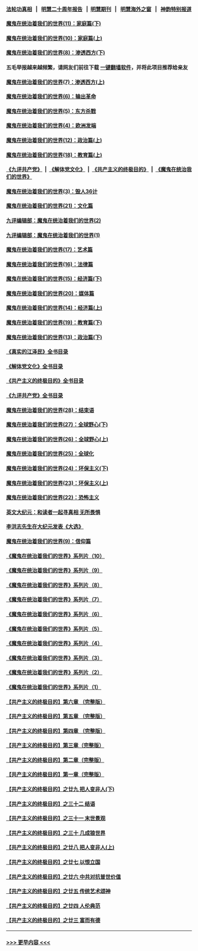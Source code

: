 #### [法轮功真相](https://github.com/gfw-breaker/truth/blob/master/README.md?t=0) &nbsp;&nbsp;|&nbsp;&nbsp; [明慧二十周年报告](https://github.com/gfw-breaker/mh-reports/blob/master/README.md?t=0) &nbsp;&nbsp;|&nbsp;&nbsp;[明慧期刊](https://github.com/gfw-breaker/mh-qikan) &nbsp;&nbsp;|&nbsp;&nbsp; [明慧海外之窗](https://github.com/gfw-breaker/mh-news/blob/master/README.md?t=0) &nbsp;&nbsp;|&nbsp;&nbsp; [神韵特别报道](https://github.com/gfw-breaker/mh-news/blob/master/shenyun.md?t=0)
#### [魔鬼在统治着我们的世界(11)：家庭篇(下)](../pages/nsc422/n10440961.md?t=12180401) 
#### [魔鬼在统治着我们的世界(10)：家庭篇(上)](../pages/nsc422/n10435448.md?t=12180401) 
#### [魔鬼在统治着我们的世界(8)：渗透西方(下)](../pages/nsc422/n10429603.md?t=12180401) 
#### 五毛举报越来越频繁，请网友们前往下载 [一键翻墙软件](https://github.com/gfw-breaker/ssr-accounts)，并将此项目推荐给亲友
#### [魔鬼在统治着我们的世界(7)：渗透西方(上)](../pages/nsc422/n10426013.md?t=12180401) 
#### [魔鬼在统治着我们的世界(6)：输出革命](../pages/nsc422/n10421536.md?t=12180401) 
#### [魔鬼在统治着我们的世界(5)：东方杀戮](../pages/nsc422/n10417707.md?t=12180401) 
#### [魔鬼在统治着我们的世界(4)：欧洲发端](../pages/nsc422/n10414890.md?t=12180401) 
#### [魔鬼在统治着我们的世界(12)：政治篇(上)](../pages/nsc422/n10444576.md?t=12180401) 
#### [魔鬼在统治着我们的世界(18)：教育篇(上)](../pages/nsc422/n10526970.md?t=12180401) 
#### [《九评共产党》](https://github.com/begood0513/9ping.md/blob/master/README.md) &nbsp;|&nbsp; [《解体党文化》](../../../../jtdwh.md/blob/master/README.md)  &nbsp;|&nbsp; [《共产主义的终极目的》](../../../../gczydzjmd.md/blob/master/README.md) &nbsp;|&nbsp; [《魔鬼在统治我们的世界》](../../../../mgztzwmdsj.md/blob/master/README.md) 
#### [魔鬼在统治着我们的世界(3)：毁人36计](../pages/nsc422/n10411583.md?t=12180401) 
#### [魔鬼在统治着我们的世界(21)：文化篇](../pages/nsc422/n10597706.md?t=12180401) 
#### [九评编辑部：魔鬼在统治着我们的世界(2)](../pages/nsc422/n10410036.md?t=12180401) 
#### [九评编辑部：魔鬼在统治着我们的世界(1)](../pages/nsc422/n10406825.md?t=12180401) 
#### [魔鬼在统治着我们的世界(17)：艺术篇](../pages/nsc422/n10499093.md?t=12180401) 
#### [魔鬼在统治着我们的世界(16)：法律篇](../pages/nsc422/n10485969.md?t=12180401) 
#### [魔鬼在统治着我们的世界(15)：经济篇(下)](../pages/nsc422/n10469975.md?t=12180401) 
#### [魔鬼在统治着我们的世界(20)：媒体篇](../pages/nsc422/n10586579.md?t=12180401) 
#### [魔鬼在统治着我们的世界(14)：经济篇(上)](../pages/nsc422/n10457370.md?t=12180401) 
#### [魔鬼在统治着我们的世界(19)：教育篇(下)](../pages/nsc422/n10564808.md?t=12180401) 
#### [魔鬼在统治着我们的世界(13)：政治篇(下)](../pages/nsc422/n10448270.md?t=12180401) 
#### [《真实的江泽民》全书目录](../pages/nsc422/n13721399.md?t=12180401) 
#### [《解体党文化》全书目录](../pages/nsc422/n13721157.md?t=12180401) 
#### [《共产主义的终极目的》全书目录](../pages/nsc422/n13721048.md?t=12180401) 
#### [《九评共产党》全书目录](../pages/nsc422/n13708085.md?t=12180401) 
#### [魔鬼在统治着我们的世界(28)：结束语](../pages/nsc422/n10936246.md?t=12180401) 
#### [魔鬼在统治着我们的世界(27)：全球野心(下)](../pages/nsc422/n10928319.md?t=12180401) 
#### [魔鬼在统治着我们的世界(26)：全球野心(上)](../pages/nsc422/n10900318.md?t=12180401) 
#### [魔鬼在统治着我们的世界(25)：全球化](../pages/nsc422/n10788205.md?t=12180401) 
#### [魔鬼在统治着我们的世界(24)：环保主义(下)](../pages/nsc422/n10695307.md?t=12180401) 
#### [魔鬼在统治着我们的世界(23)：环保主义(上)](../pages/nsc422/n10688613.md?t=12180401) 
#### [魔鬼在统治着我们的世界(22)：恐怖主义](../pages/nsc422/n10614727.md?t=12180401) 
#### [英文大纪元：和读者一起寻真相 无所畏惧](../pages/nsc422/n12542027.md?t=12180401) 
#### [李洪志先生在大纪元发表《大选》](../pages/nsc422/n12534746.md?t=12180401) 
#### [魔鬼在统治着我们的世界(9)：信仰篇](../pages/nsc422/n10432159.md?t=12180401) 
#### [《魔鬼在统治着我们的世界》系列片（10）](../pages/nsc422/n12292670.md?t=12180401) 
#### [《魔鬼在统治着我们的世界》系列片（9）](../pages/nsc422/n12290859.md?t=12180401) 
#### [《魔鬼在统治着我们的世界》系列片（8）](../pages/nsc422/n12287445.md?t=12180401) 
#### [《魔鬼在统治着我们的世界》系列片（7）](../pages/nsc422/n12283425.md?t=12180401) 
#### [《魔鬼在统治着我们的世界》系列片（6）](../pages/nsc422/n12282314.md?t=12180401) 
#### [《魔鬼在统治着我们的世界》系列片（5）](../pages/nsc422/n12281419.md?t=12180401) 
#### [《魔鬼在统治着我们的世界》系列片（4）](../pages/nsc422/n12274024.md?t=12180401) 
#### [《魔鬼在统治着我们的世界》系列片（3）](../pages/nsc422/n12271322.md?t=12180401) 
#### [《魔鬼在统治着我们的世界》系列片（2）](../pages/nsc422/n12269049.md?t=12180401) 
#### [《魔鬼在统治着我们的世界》系列片（1）](../pages/nsc422/n12267575.md?t=12180401) 
#### [【共产主义的终极目的】第六章 （完整版）](../pages/nsc422/n11428913.md?t=12180401) 
#### [【共产主义的终极目的】第五章 （完整版）](../pages/nsc422/n11428912.md?t=12180401) 
#### [【共产主义的终极目的】第四章 （完整版）](../pages/nsc422/n11428907.md?t=12180401) 
#### [【共产主义的终极目的】第三章（完整版）](../pages/nsc422/n11428848.md?t=12180401) 
#### [【共产主义的终极目的】第二章（完整版）](../pages/nsc422/n11428831.md?t=12180401) 
#### [【共产主义的终极目的】第一章（完整版）](../pages/nsc422/n11417651.md?t=12180401) 
#### [【共产主义的终极目的】之廿九 把人变非人(下)](../pages/nsc422/n11344140.md?t=12180401) 
#### [【共产主义的终极目的】之三十二 结语](../pages/nsc422/n11360535.md?t=12180401) 
#### [【共产主义的终极目的】之三十一 末世景观](../pages/nsc422/n11351129.md?t=12180401) 
#### [【共产主义的终极目的】之三十 几成狼世界](../pages/nsc422/n11348280.md?t=12180401) 
#### [【共产主义的终极目的】之廿八 把人变非人(上)](../pages/nsc422/n11340492.md?t=12180401) 
#### [【共产主义的终极目的】之廿七 以恨立国](../pages/nsc422/n11336944.md?t=12180401) 
#### [【共产主义的终极目的】之廿六 中共对抗普世价值](../pages/nsc422/n11324785.md?t=12180401) 
#### [【共产主义的终极目的】之廿五 传统艺术颂神](../pages/nsc422/n11296396.md?t=12180401) 
#### [【共产主义的终极目的】之廿四 人伦典范](../pages/nsc422/n11296397.md?t=12180401) 
#### [【共产主义的终极目的】之廿三 富而有德](../pages/nsc422/n11283598.md?t=12180401) 

----
#### [ >>> 更早内容 <<< ](../indexes/nsc422-earlier.md)
